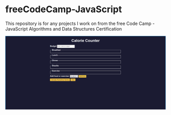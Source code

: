 # freeCodeCamp-JavaScript

This repository is for any projects I work on from the free Code Camp - JavaScript Algorithms and Data Structures Certification 

![Calorie Counter](screenshots/calorie-counter.png)
